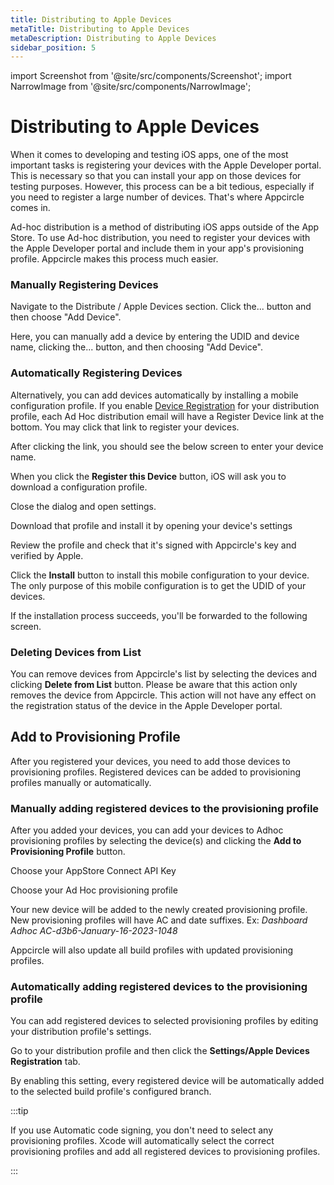 ```yaml
---
title: Distributing to Apple Devices
metaTitle: Distributing to Apple Devices
metaDescription: Distributing to Apple Devices
sidebar_position: 5
---
```


import Screenshot from '@site/src/components/Screenshot';
import NarrowImage from '@site/src/components/NarrowImage';

# Distributing to Apple Devices

When it comes to developing and testing iOS apps, one of the most important tasks is registering your devices with the Apple Developer portal. This is necessary so that you can install your app on those devices for testing purposes. However, this process can be a bit tedious, especially if you need to register a large number of devices. That's where Appcircle comes in.

Ad-hoc distribution is a method of distributing iOS apps outside of the App Store. To use Ad-hoc distribution, you need to register your devices with the Apple Developer portal and include them in your app's provisioning profile. Appcircle makes this process much easier.

### Manually Registering Devices

Navigate to the Distribute / Apple Devices section. Click the... button and then choose "Add Device".

<Screenshot url='https://cdn.appcircle.io/docs/assets/adhoc-adddevice1.png' />

Here, you can manually add a device by entering the UDID and device name, clicking the... button, and then choosing "Add Device".

<Screenshot url='https://cdn.appcircle.io/docs/assets/adhoc-adddevice2.png' />

### Automatically Registering Devices

Alternatively, you can add devices automatically by installing a mobile configuration profile. If you enable [Device Registration](/distribute/create-or-select-a-distribution-profile#device-registration-ios-only) for your distribution profile, each Ad Hoc distribution email will have a Register Device link at the bottom. You may click that link to register your devices.

<NarrowImage src="https://cdn.appcircle.io/docs/assets/adhoc-email1.png" width="300" />

After clicking the link, you should see the below screen to enter your device name.

<NarrowImage src="https://cdn.appcircle.io/docs/assets/adhoc-email2.png" width="300"/>

When you click the **Register this Device** button, iOS will ask you to download a configuration profile.

<NarrowImage src="https://cdn.appcircle.io/docs/assets/adhoc-email3.png" width="300" />

Close the dialog and open settings.

<NarrowImage src="https://cdn.appcircle.io/docs/assets/adhoc-email4.png" width="300" />

Download that profile and install it by opening your device's settings

<NarrowImage src="https://cdn.appcircle.io/docs/assets/adhoc-ios-settings1.png" width="300"/>

Review the profile and check that it's signed with Appcircle's key and verified by Apple.

<NarrowImage src="https://cdn.appcircle.io/docs/assets/adhoc-ios-settings2.png" width="300"/>

Click the **Install** button to install this mobile configuration to your device. The only purpose of this mobile configuration is to get the UDID of your devices.

<NarrowImage src="https://cdn.appcircle.io/docs/assets/adhoc-ios-settings3.png" width="300" />

If the installation process succeeds, you'll be forwarded to the following screen.

<NarrowImage src="https://cdn.appcircle.io/docs/assets/adhoc-profile-success.png" width="300" />

### Deleting Devices from List

You can remove devices from Appcircle's list by selecting the devices and clicking **Delete from List** button. Please be aware that this action only removes the device from Appcircle. This action will not have any effect on the registration status of the device in the
Apple Developer portal.

## Add to Provisioning Profile

After you registered your devices, you need to add those devices to provisioning profiles. Registered devices can be added to provisioning profiles manually or automatically.

### Manually adding registered devices to the provisioning profile

After you added your devices, you can add your devices to Adhoc provisioning profiles by selecting the device(s) and clicking the **Add to Provisioning Profile** button.

<Screenshot url='https://cdn.appcircle.io/docs/assets/adhoc-addprovision1.png' />

Choose your AppStore Connect API Key

<Screenshot url='https://cdn.appcircle.io/docs/assets/adhoc-selectkey.png' />

Choose your Ad Hoc provisioning profile

<Screenshot url='https://cdn.appcircle.io/docs/assets/adhoc-selectprofile.png' />

Your new device will be added to the newly created provisioning profile. New provisioning profiles will have AC and date suffixes. Ex: _Dashboard Adhoc AC-d3b6-January-16-2023-1048_

Appcircle will also update all build profiles with updated provisioning profiles.

### Automatically adding registered devices to the provisioning profile

You can add registered devices to selected provisioning profiles by editing your distribution profile's settings.

Go to your distribution profile and then click the **Settings/Apple Devices Registration** tab.

<Screenshot url='https://cdn.appcircle.io/docs/assets/adhoc-profile-auto.png' />

By enabling this setting, every registered device will be automatically added to the selected build profile's configured branch.

:::tip

If you use Automatic code signing, you don't need to select any provisioning profiles. Xcode will automatically select the correct provisioning profiles and add all registered devices to provisioning profiles.

:::

